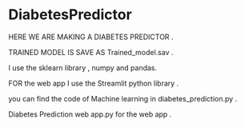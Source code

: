 # DiabetesPredictor
HERE WE ARE MAKING A DIABETES PREDICTOR .


TRAINED MODEL IS SAVE AS Trained_model.sav .


I use the sklearn library , numpy and pandas.



FOR the web app I use the Streamlit python library .



you can find the code of Machine learning in diabetes_prediction.py .



Diabetes Prediction web app.py for the web app .
